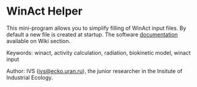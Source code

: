 # WinAct Helper
This mini-program allows you to simplify filling of WinAct input files. By default a new file is created at startup. 
The software [documentation](/VSZ2020/WinAct_Helper/wiki) available on Wiki section.

Keywords: winact, activity calculation, radiation, biokinetic model, winact input

Author: IVS (ivs@ecko.uran.ru), the junior researcher in the Insitute of Industrial Ecology.
